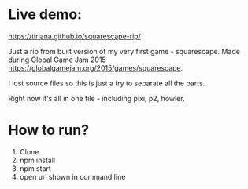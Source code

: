 # Live demo: 
https://tiriana.github.io/squarescape-rip/

Just a rip from built version of my very first game - squarescape. Made during Global Game Jam 2015 https://globalgamejam.org/2015/games/squarescape.


I lost source files so this is just a try to separate all the parts.


Right now it's all in one file - including pixi, p2, howler.


# How to run?
1. Clone
2. npm install
3. npm start
4. open url shown in command line
